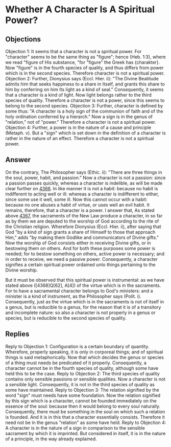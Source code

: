 # Whether A Character Is A Spiritual Power?
## Objections
Objection 1: It seems that a character is not a spiritual power. For "character" seems to be the same thing as "figure"; hence (Heb. 1:3), where we read "figure of His substance, "for "figure" the Greek has {charakter}. Now "figure" is in the fourth species of quality, and thus differs from power which is in the second species. Therefore character is not a spiritual power.
Objection 2: Further, Dionysius says (Eccl. Hier. ii): "The Divine Beatitude admits him that seeks happiness to a share in Itself, and grants this share to him by conferring on him Its light as a kind of seal." Consequently, it seems that a character is a kind of light. Now light belongs rather to the third species of quality. Therefore a character is not a power, since this seems to belong to the second species.
Objection 3: Further, character is defined by some thus: "A character is a holy sign of the communion of faith and of the holy ordination conferred by a hierarch." Now a sign is in the genus of "relation," not of "power." Therefore a character is not a spiritual power.
Objection 4: Further, a power is in the nature of a cause and principle (Metaph. v). But a "sign" which is set down in the definition of a character is rather in the nature of an effect. Therefore a character is not a spiritual power.
## Answer
On the contrary, The Philosopher says (Ethic. ii): "There are three things in the soul, power, habit, and passion." Now a character is not a passion: since a passion passes quickly, whereas a character is indelible, as will be made clear further on [4366](A[5]). In like manner it is not a habit: because no habit is indifferent to acting well or ill: whereas a character is indifferent to either, since some use it well, some ill. Now this cannot occur with a habit: because no one abuses a habit of virtue, or uses well an evil habit. It remains, therefore, that a character is a power.
I answer that, As stated above [4367](A[1]), the sacraments of the New Law produce a character, in so far as by them we are deputed to the worship of God according to the rite of the Christian religion. Wherefore Dionysius (Eccl. Hier. ii), after saying that God "by a kind of sign grants a share of Himself to those that approach Him," adds "by making them Godlike and communicators of Divine gifts." Now the worship of God consists either in receiving Divine gifts, or in bestowing them on others. And for both these purposes some power is needed; for to bestow something on others, active power is necessary; and in order to receive, we need a passive power. Consequently, a character signifies a certain spiritual power ordained unto things pertaining to the Divine worship.

But it must be observed that this spiritual power is instrumental: as we have stated above ([4368]Q[62], A[4]) of the virtue which is in the sacraments. For to have a sacramental character belongs to God's ministers: and a minister is a kind of instrument, as the Philosopher says (Polit. i). Consequently, just as the virtue which is in the sacraments is not of itself in a genus, but is reducible to a genus, for the reason that it is of a transitory and incomplete nature: so also a character is not properly in a genus or species, but is reducible to the second species of quality.
## Replies
Reply to Objection 1: Configuration is a certain boundary of quantity. Wherefore, properly speaking, it is only in corporeal things; and of spiritual things is said metaphorically. Now that which decides the genus or species of a thing must needs be predicated of it properly. Consequently, a character cannot be in the fourth species of quality, although some have held this to be the case.
Reply to Objection 2: The third species of quality contains only sensible passions or sensible qualities. Now a character is not a sensible light. Consequently, it is not in the third species of quality as some have maintained.
Reply to Objection 3: The relation signified by the word "sign" must needs have some foundation. Now the relation signified by this sign which is a character, cannot be founded immediately on the essence of the soul: because then it would belong to every soul naturally. Consequently, there must be something in the soul on which such a relation is founded. And it is in this that a character essentially consists. Therefore it need not be in the genus "relation" as some have held.
Reply to Objection 4: A character is in the nature of a sign in comparison to the sensible sacrament by which it is imprinted. But considered in itself, it is in the nature of a principle, in the way already explained.